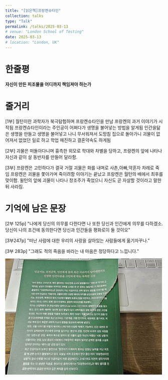 ```yaml
---
title: "[읽은책]프랑켄슈타인"
collection: talks
type: "Talk"
permalink: /talks/2025-03-13
# venue: "London School of Testing"
date: 2025-03-13
# location: "London, UK"
---
```


한줄평
===
**자신이 만든 피조물을 어디까지 책임져야 하는가**

줄거리
===
[1부]
월턴이란 과학자가 북극탐험하며 프랑켄슈타인을 만남
프랑켄의 과거 이야기가 시작됨
프랑켄슈타인이라는 주인공이 어쩌다가 생명을 불어넣는 방법을 알게됨
인간을닮은 생명을 만들고 생명을 불어넣고 나니 무서워져서 도망침
집으로 돌아가니 괴물이 없어져서 없었던 일로 하고 학업 매진하고 결혼약속도 하게됨

[2부]
괴물은 떠돌아다니며 흉측한 외모로 학대와 차별을 당하고, 프랑켄의 앞에 나타나 자신과 같이 살 동반자를 만들어 달라함.

[3부]
프랑켄은 고민하다가 결국 거절
괴물은 화를 내며로 사촌,아빠,약혼자 차례로 죽임
프랑켄은 괴물을 쫓아가며 죽이려함
이야기는 끝났고 프랑켄은 월턴의 배에서 최후를 맞이함.
윌턴의 앞에 괴물이 나타나 창조주가 죽었으니 자신도 곧 자살할 것이라고 말한뒤 사라짐.

기억에 남은 문장
===
[2부 125p]
"나에게 당신의 의무를 다한다면 나 또한 당신과 인간에게 의무를 다하겠소. 당신이 나의 조건에 동의한다면 당신과 인간들을 평화로이 둘 것이오"

[3부247p]
"떠난 사람에 대한 우리의 사랑을 살아있는 사람들에게 옮기자꾸나."

[3부 283p]
"그래도 적의 죽음을 바라는 내 마음은 정당하다고 느낍니다."

![Book_img](/images/bookfrk.jpg)

